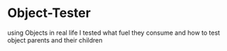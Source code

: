 # Object-Tester

using Objects in real life I tested what fuel they consume and how to test object parents and their children
